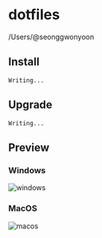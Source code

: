# dotfiles
/Users/@seonggwonyoon

## Install
```
Writing...
```

## Upgrade
```
Writing...
```

## Preview

### Windows
![windows](https://raw.githubusercontent.com/seonggwonyoon/dotfiles/master/assets/windows.png)

### MacOS
![macos](https://raw.githubusercontent.com/seonggwonyoon/dotfiles/master/assets/macos.png)
